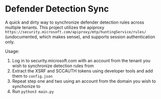 # Defender Detection Sync
A quick and dirty way to synchronize defender detection rules across multiple tenants. This project utilizes the apiproxy `https://security.microsoft.com/apiproxy/mtp/huntingService/rules/` (undocumented, which makes sense), and supports session authentication only.

Usage:
1. Log in to security.microsoft.com with an account from the tenant you wish to synchronize detection rules from
2. Extract the XSRF and SCCAUTH tokens using developer tools and add them to `config.json`
3. Repeat step one and two using an account from the domain you wish to synchonize to
4. Run `python3 main.py`
